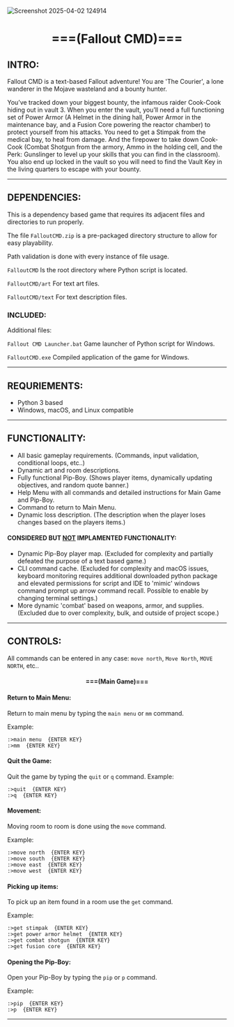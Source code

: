 ![Screenshot 2025-04-02 124914](https://github.com/user-attachments/assets/3d072153-42db-4128-84b9-0f5942c18a27)
# <center>===(Fallout CMD)===</center>

## INTRO:

Fallout CMD is a text-based Fallout adventure! 
You are 'The Courier', a lone wanderer in the Mojave wasteland and a bounty hunter. 

You’ve tracked down your biggest bounty, the infamous raider Cook-Cook hiding out in vault 3. 
When you enter the vault, you’ll need a full functioning set of Power Armor (A Helmet in the dining hall, Power Armor in the maintenance bay, and a Fusion Core powering the reactor chamber) to protect yourself from his attacks. 
You need to get a Stimpak from the medical bay, to heal from damage. 
And the firepower to take down Cook-Cook (Combat Shotgun from the armory, Ammo in the holding cell, and the Perk: Gunslinger to level up your skills that you can find in the classroom). 
You also end up locked in the vault so you will need to find the Vault Key in the living quarters to escape with your bounty.

-------------------------------------------------------
## DEPENDENCIES:

This is a dependency based game that requires its adjacent files and directories to run properly.

The file ```FalloutCMD.zip``` is a pre-packaged directory structure to allow for easy playability.

Path validation is done with every instance of file usage.

```FalloutCMD``` Is the root directory where Python script is located. 

```FalloutCMD/art``` For text art files.

```FalloutCMD/text``` For text description files.

### INCLUDED:

Additional files:

```Fallout CMD Launcher.bat``` Game launcher of Python script for Windows.

```FalloutCMD.exe``` Compiled application of the game for Windows.

-------------------------------------------------------------------------------------------------------------
## REQURIEMENTS:		

* Python 3 based		
* Windows, macOS, and Linux compatible

-------------------------------------------------------------------------------------------------------------
## FUNCTIONALITY:

* All basic gameplay requirements. (Commands, input validation, conditional loops, etc..)
* Dynamic art and room descriptions.
* Fully functional Pip-Boy. (Shows player items, dynamically updating objectives, and random quote banner.)
* Help Menu with all commands and detailed instructions for Main Game and Pip-Boy.
* Command to return to Main Menu.
* Dynamic loss description. (The description when the player loses changes based on the players items.)

#### CONSIDERED BUT <u>NOT</u> IMPLAMENTED FUNCTIONALITY:

* Dynamic Pip-Boy player map. (Excluded for complexity and partially defeated the purpose of a text based game.)
* CLI command cache. (Excluded for complexity and macOS issues, keyboard monitoring requires additional downloaded python package and elevated permissions for script and IDE to 'mimic' windows command prompt up arrow command recall. Possible to enable by changing terminal settings.)
* More dynamic 'combat' based on weapons, armor, and supplies. (Excluded due to over complexity, bulk, and outside of project scope.)     

-------------------------------------------------------------------------------------------------------------

## CONTROLS:

All commands can be entered in any case: 
    ```move north```, ```Move North```, ```MOVE NORTH```, etc..

#### <center>===(Main Game)===</center>

#### Return to Main Menu:       
Return to main menu by typing the ```main menu``` or ```mm``` command.

Example:  
```
:>main menu  {ENTER KEY}
:>mm  {ENTER KEY} 
```

#### Quit the Game: 		
Quit the game by typing the ```quit``` or ```q``` command.
Example:  
```
:>quit  {ENTER KEY}
:>q  {ENTER KEY}
```

#### Movement:  		
Moving room to room is done using the `move` command.

Example:
``` 
:>move north  {ENTER KEY}
:>move south  {ENTER KEY}
:>move east  {ENTER KEY}
:>move west  {ENTER KEY}
```

#### Picking up items: 		
To pick up an item found in a room use the `get` command.

Example: 
```
:>get stimpak  {ENTER KEY}
:>get power armor helmet  {ENTER KEY}
:>get combat shotgun  {ENTER KEY}
:>get fusion core  {ENTER KEY}
```

#### Opening the Pip-Boy:
Open your Pip-Boy by typing the `pip` or `p` command.

Example:
```
:>pip  {ENTER KEY}
:>p  {ENTER KEY}
```
-------------------------------------------------------------------------------------------------------------
